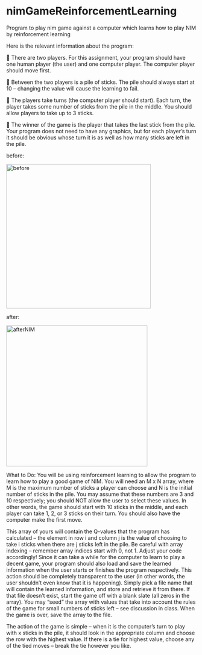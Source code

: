 # nimGameReinforcementLearning
Program to play nim game against  a computer which learns how to play NIM by reinforcement learning

Here is the relevant information about the program:

 There are two players. For this assignment, your program should have one human player (the user)
and one computer player. The computer player should move first.


 Between the two players is a pile of sticks. The pile should always start at 10 – changing the value
will cause the learning to fail.


 The players take turns (the computer player should start). Each turn, the player takes some number
of sticks from the pile in the middle. You should allow players to take up to 3 sticks.


 The winner of the game is the player that takes the last stick from the pile.
Your program does not need to have any graphics, but for each player’s turn it should be obvious whose
turn it is as well as how many sticks are left in the pile.

before:

<img width="383" alt="before" src="https://github.com/Korea19800/nimGameReinforcementLearning/assets/52956141/f8857776-52c4-46bf-a6aa-aed80bedb81c">


after:

<img width="374" alt="afterNIM" src="https://github.com/Korea19800/nimGameReinforcementLearning/assets/52956141/80cf9f65-cacc-471e-8f1d-ca5844e7356f">


What to Do:
You will be using reinforcement learning to allow the program to learn how to play a good game of NIM.
You will need an M x N array, where M is the maximum number of sticks a player can choose and N is
the initial number of sticks in the pile. You may assume that these numbers are 3 and 10 respectively;
you should NOT allow the user to select these values. In other words, the game should start with 10
sticks in the middle, and each player can take 1, 2, or 3 sticks on their turn. You should also have the
computer make the first move.

This array of yours will contain the Q-values that the program has calculated – the element in row i and
column j is the value of choosing to take i sticks when there are j sticks left in the pile. Be careful with
array indexing – remember array indices start with 0, not 1. Adjust your code accordingly!
Since it can take a while for the computer to learn to play a decent game, your program should also load
and save the learned information when the user starts or finishes the program respectively. This action
should be completely transparent to the user (in other words, the user shouldn’t even know that it is
happening). Simply pick a file name that will contain the learned information, and store and retrieve it
from there. If that file doesn’t exist, start the game off with a blank slate (all zeros in the array). You may
“seed” the array with values that take into account the rules of the game for small numbers of sticks left
– see discussion in class. When the game is over, save the array to the file.

The action of the game is simple – when it is the computer’s turn to play with x sticks in the pile, it should
look in the appropriate column and choose the row with the highest value. If there is a tie for highest
value, choose any of the tied moves – break the tie however you like. 
